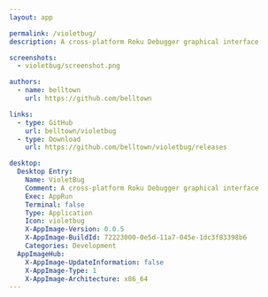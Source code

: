```yaml
---
layout: app

permalink: /violetbug/
description: A cross-platform Roku Debugger graphical interface

screenshots:
  - violetbug/screenshot.png

authors:
  - name: belltown
    url: https://github.com/belltown

links:
  - type: GitHub
    url: belltown/violetbug
  - type: Download
    url: https://github.com/belltown/violetbug/releases

desktop:
  Desktop Entry:
    Name: VioletBug
    Comment: A cross-platform Roku Debugger graphical interface
    Exec: AppRun
    Terminal: false
    Type: Application
    Icon: violetbug
    X-AppImage-Version: 0.0.5
    X-AppImage-BuildId: 72223000-0e5d-11a7-045e-1dc3f83398b6
    Categories: Development
  AppImageHub:
    X-AppImage-UpdateInformation: false
    X-AppImage-Type: 1
    X-AppImage-Architecture: x86_64
---
```

